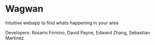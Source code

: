 # Wagwan
Intuitive webapp to find whats happening in your area

Developers: Rosario Firmino, David Payne, Edward Zhang, Sebastian Martinez
